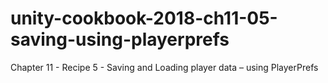 # unity-cookbook-2018-ch11-05-saving-using-playerprefs
Chapter 11 - Recipe 5 - Saving and Loading player data – using PlayerPrefs
